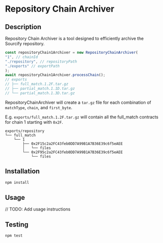 # Repository Chain Archiver

## Description

Repository Chain Archiver is a tool designed to efficiently archive the Sourcify repository. 

```ts
const repositoryChain1Archiver = new RepositoryChainArchiver(
"1", // chainId
"./repository", // repositoryPath
"./exports" // exportPath
);
await repositoryChain1Archiver.processChain();
// exports
// ├── full_match.1.2F.tar.gz
// ├── partial_match.1.1D.tar.gz
// └── partial_match.1.3D.tar.gz
```

RepositoryChainArchiver will create a `tar.gz` file for each combination of `matchType`, `chain`, and `first_byte`. 

E.g. `exports/full_match.1.2F.tar.gz` will contain all the full_match contracts for chain 1 starting with `0x2F`.
```
exports/repository
└── full_match
    └── 1
        ├── 0x2F15c2a2FC43feb0DD7A99B1A7B36E39c6f5eAEE
        │   └── files
        └── 0x2F95c2a2FC43feb0DD7A99B1A7B36E39c6f5eAEE
            └── files
```

## Installation

```bash
npm install
```

## Usage


// TODO: Add usage instructions

## Testing

```bash
npm test
```
